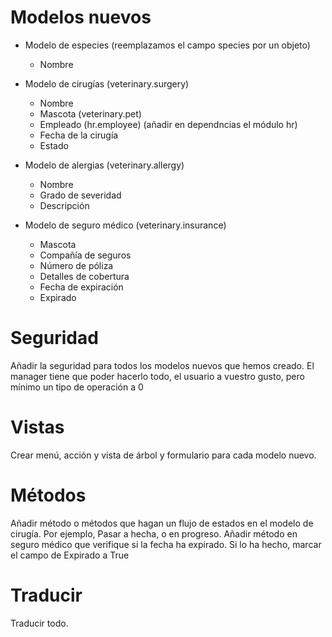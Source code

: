 
# Modelos nuevos

* Modelo de especies (reemplazamos el campo species por un objeto)
  * Nombre   

* Modelo de cirugías (veterinary.surgery)
  * Nombre
  * Mascota (veterinary.pet)
  * Empleado (hr.employee) (añadir en dependncias el módulo hr)
  * Fecha de la cirugía
  * Estado
    
* Modelo de alergias (veterinary.allergy)
  * Nombre
  * Grado de severidad
  * Descripción
   
    
* Modelo de seguro médico (veterinary.insurance)
  * Mascota
  * Compañía de seguros
  * Número de póliza
  * Detalles de cobertura
  * Fecha de expiración
  * Expirado
 
# Seguridad

Añadir la seguridad para todos los modelos nuevos que hemos creado. El manager tiene que poder hacerlo todo, el usuario a vuestro gusto, pero mínimo un tipo de operación a 0

# Vistas

Crear menú, acción y vista de árbol y formulario para cada modelo nuevo.

# Métodos

Añadir método o métodos que hagan un flujo de estados en el modelo de cirugía. Por ejemplo, Pasar a hecha, o en progreso.
Añadir método en seguro médico que verifique si la fecha ha expirado. Si lo ha hecho, marcar el campo de Expirado a True


# Traducir

Traducir todo.

